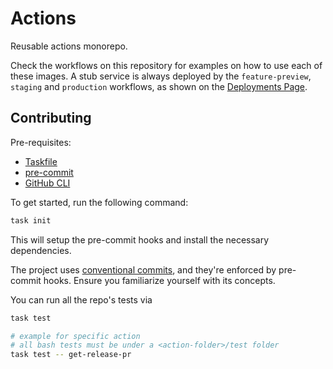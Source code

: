 # Actions

Reusable actions monorepo.

Check the workflows on this repository for examples on how to use each of these images.
A stub service is always deployed by the `feature-preview`, `staging` and `production` workflows, as shown on the [Deployments Page](https://github.com/modustack/actions/deployments).

## Contributing

Pre-requisites:
- [Taskfile](https://taskfile.dev/#/installation)
- [pre-commit](https://pre-commit.com/#install)
- [GitHub CLI](https://cli.github.com/)

To get started, run the following command:

```bash
task init
```

This will setup the pre-commit hooks and install the necessary dependencies.

The project uses [conventional commits](https://www.conventionalcommits.org/en/v1.0.0/#summary), and they're enforced by pre-commit hooks. Ensure you familiarize yourself with its concepts.

You can run all the repo's tests via

```bash
task test

# example for specific action
# all bash tests must be under a <action-folder>/test folder
task test -- get-release-pr
```
